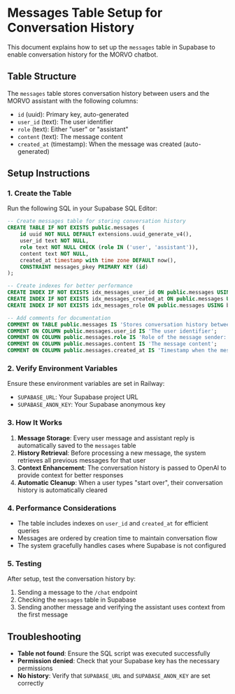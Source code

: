 # Messages Table Setup for Conversation History

This document explains how to set up the `messages` table in Supabase to enable conversation history for the MORVO chatbot.

## Table Structure

The `messages` table stores conversation history between users and the MORVO assistant with the following columns:

- `id` (uuid): Primary key, auto-generated
- `user_id` (text): The user identifier
- `role` (text): Either "user" or "assistant"
- `content` (text): The message content
- `created_at` (timestamp): When the message was created (auto-generated)

## Setup Instructions

### 1. Create the Table

Run the following SQL in your Supabase SQL Editor:

```sql
-- Create messages table for storing conversation history
CREATE TABLE IF NOT EXISTS public.messages (
    id uuid NOT NULL DEFAULT extensions.uuid_generate_v4(),
    user_id text NOT NULL,
    role text NOT NULL CHECK (role IN ('user', 'assistant')),
    content text NOT NULL,
    created_at timestamp with time zone DEFAULT now(),
    CONSTRAINT messages_pkey PRIMARY KEY (id)
);

-- Create indexes for better performance
CREATE INDEX IF NOT EXISTS idx_messages_user_id ON public.messages USING btree (user_id);
CREATE INDEX IF NOT EXISTS idx_messages_created_at ON public.messages USING btree (created_at);
CREATE INDEX IF NOT EXISTS idx_messages_role ON public.messages USING btree (role);

-- Add comments for documentation
COMMENT ON TABLE public.messages IS 'Stores conversation history between users and the MORVO assistant';
COMMENT ON COLUMN public.messages.user_id IS 'The user identifier';
COMMENT ON COLUMN public.messages.role IS 'Role of the message sender: user or assistant';
COMMENT ON COLUMN public.messages.content IS 'The message content';
COMMENT ON COLUMN public.messages.created_at IS 'Timestamp when the message was created';
```

### 2. Verify Environment Variables

Ensure these environment variables are set in Railway:

- `SUPABASE_URL`: Your Supabase project URL
- `SUPABASE_ANON_KEY`: Your Supabase anonymous key

### 3. How It Works

1. **Message Storage**: Every user message and assistant reply is automatically saved to the `messages` table
2. **History Retrieval**: Before processing a new message, the system retrieves all previous messages for that user
3. **Context Enhancement**: The conversation history is passed to OpenAI to provide context for better responses
4. **Automatic Cleanup**: When a user types "start over", their conversation history is automatically cleared

### 4. Performance Considerations

- The table includes indexes on `user_id` and `created_at` for efficient queries
- Messages are ordered by creation time to maintain conversation flow
- The system gracefully handles cases where Supabase is not configured

### 5. Testing

After setup, test the conversation history by:

1. Sending a message to the `/chat` endpoint
2. Checking the `messages` table in Supabase
3. Sending another message and verifying the assistant uses context from the first message

## Troubleshooting

- **Table not found**: Ensure the SQL script was executed successfully
- **Permission denied**: Check that your Supabase key has the necessary permissions
- **No history**: Verify that `SUPABASE_URL` and `SUPABASE_ANON_KEY` are set correctly 